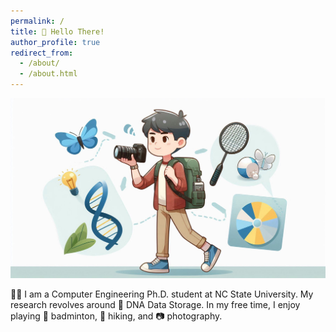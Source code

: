 ```yaml
---
permalink: /
title: 👋 Hello There!
author_profile: true
redirect_from: 
  - /about/
  - /about.html
---
```


![Image Description](../images/home.jpeg)

👨‍🎓 I am a Computer Engineering Ph.D. student at NC State University. My research revolves around 🧬 DNA Data Storage. In my free time, I enjoy playing 🏸 badminton, 🥾 hiking, and 📷 photography.


